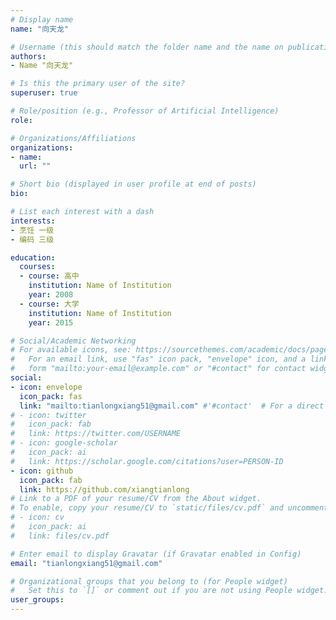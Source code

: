 ```yaml
---
# Display name
name: "向天龙"

# Username (this should match the folder name and the name on publications)
authors:
- Name "向天龙"

# Is this the primary user of the site?
superuser: true

# Role/position (e.g., Professor of Artificial Intelligence)
role:

# Organizations/Affiliations
organizations:
- name: 
  url: ""

# Short bio (displayed in user profile at end of posts)
bio: 

# List each interest with a dash
interests:
- 烹饪 一级
- 编码 三级

education:
  courses:
  - course: 高中
    institution: Name of Institution
    year: 2008
  - course: 大学
    institution: Name of Institution
    year: 2015

# Social/Academic Networking
# For available icons, see: https://sourcethemes.com/academic/docs/page-builder/#icons
#   For an email link, use "fas" icon pack, "envelope" icon, and a link in the
#   form "mailto:your-email@example.com" or "#contact" for contact widget.
social:
- icon: envelope
  icon_pack: fas
  link: "mailto:tianlongxiang51@gmail.com" #'#contact'  # For a direct email link, use "mailto:test@example.org".
# - icon: twitter
#   icon_pack: fab
#   link: https://twitter.com/USERNAME
# - icon: google-scholar
#   icon_pack: ai
#   link: https://scholar.google.com/citations?user=PERSON-ID
- icon: github
  icon_pack: fab
  link: https://github.com/xiangtianlong
# Link to a PDF of your resume/CV from the About widget.
# To enable, copy your resume/CV to `static/files/cv.pdf` and uncomment the lines below.
# - icon: cv
#   icon_pack: ai
#   link: files/cv.pdf

# Enter email to display Gravatar (if Gravatar enabled in Config)
email: "tianlongxiang51@gmail.com"

# Organizational groups that you belong to (for People widget)
#   Set this to `[]` or comment out if you are not using People widget.
user_groups:
---
```

